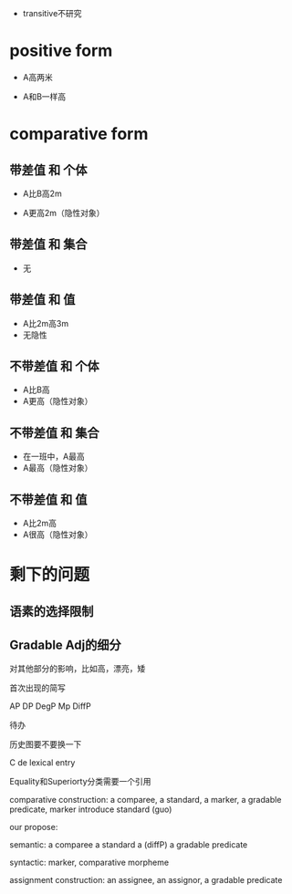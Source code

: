 * transitive不研究

# positive form

- A高两米



- A和B一样高



# comparative form

## 带差值 和 个体

- A比B高2m

- A更高2m（隐性对象）

## 带差值 和 集合

- 无

## 带差值 和 值

- A比2m高3m
- 无隐性

## 不带差值 和 个体

- A比B高
- A更高（隐性对象）

## 不带差值 和 集合

- 在一班中，A最高
- A最高（隐性对象）

## 不带差值 和 值

- A比2m高
- A很高（隐性对象）





# 剩下的问题

## 语素的选择限制

## Gradable Adj的细分

对其他部分的影响，比如高，漂亮，矮



首次出现的简写

AP
DP
DegP
Mp
DiffP


待办

历史图要不要换一下

C de lexical entry

Equality和Superiorty分类需要一个引用

comparative construction: a comparee, a standard, a marker, a gradable predicate, marker introduce standard (guo)

our propose:

semantic: a comparee a standard a (diffP) a gradable predicate

syntactic: marker, comparative morpheme

assignment construction: an assignee, an assignor, a gradable predicate





